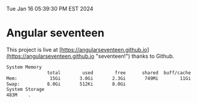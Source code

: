 Tue Jan 16 05:39:30 PM EST 2024

# Angular seventeen


This project is live at [https://angularseventeen.github.io](https://angularseventeen.github.io "seventeen!") thanks to Github.

```bash
System Memory
               total        used        free      shared  buff/cache   available
Mem:            15Gi       3.0Gi       2.3Gi       749Mi        11Gi        12Gi
Swap:          8.0Gi       512Ki       8.0Gi
System Storage
483M	.
